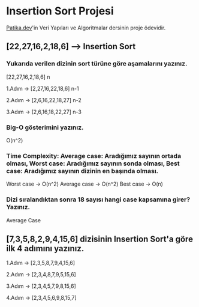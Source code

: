 # Insertion Sort Projesi 

[Patika.dev](https://www.patika.dev/)'in Veri Yapıları ve Algoritmalar dersinin proje ödevidir.

## [22,27,16,2,18,6] --> Insertion Sort

### Yukarıda verilen dizinin sort türüne göre aşamalarını yazınız.

[22,27,16,2,18,6] n

1.Adım -> [2,27,16,22,18,6] n-1

2.Adım -> [2,6,16,22,18,27] n-2

3.Adım -> [2,6,16,18,22,27] n-3

### Big-O gösterimini yazınız.

O(n^2)

### Time Complexity: Average case: Aradığımız sayının ortada olması, Worst case: Aradığımız sayının sonda olması, Best case: Aradığımız sayının dizinin en başında olması.

Worst case -> O(n^2)
Average case -> O(n^2)
Best case -> O(n)

### Dizi sıralandıktan sonra 18 sayısı hangi case kapsamına girer? Yazınız.

Average Case

## [7,3,5,8,2,9,4,15,6] dizisinin Insertion Sort'a göre ilk 4 adımını yazınız.

1.Adım -> [2,3,5,8,7,9,4,15,6]

2.Adım -> [2,3,4,8,7,9,5,15,6]

3.Adım -> [2,3,4,5,7,9,8,15,6]

4.Adım -> [2,3,4,5,6,9,8,15,7]